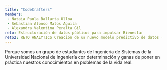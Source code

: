 ```yaml
---
title: "CodeCrafters"
members:
 - Nataia Paula Ballarta Ulloa
 - Sebastian Alonso Matos Aguila 
 - Alexandra Valentina Peralta Gil
reto: Estructuración de datos públicos para impulsar Bienestar
reto2: RETO ANALYTICS Creación de un nuevo modelo predictivo de datos (NPS)
---
```


Porque somos un grupo de estudiantes de Ingeniería de Sistemas de la Universidad Nacional de Ingeniería con determinación y ganas de poner en práctica nuestros conocimientos en problemas de la vida real.
